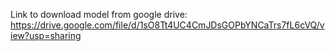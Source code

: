 Link to download model from google drive:
https://drive.google.com/file/d/1sO8Tt4UC4CmJDsGOPbYNCaTrs7fL6cVQ/view?usp=sharing
